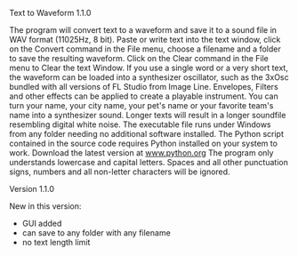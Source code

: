 Text to Waveform 1.1.0

The program will convert text to a waveform and save it to a sound file in WAV format (11025Hz, 8 bit).
Paste or write text into the text window, click on the Convert command in the File menu, choose a filename and a folder to save the resulting waveform. Click on the Clear command in the File menu to Clear the text Window.
If you use a single word or a very short text, the waveform can be loaded into a synthesizer oscillator, such as the 3xOsc bundled with all versions of FL Studio from Image Line. Envelopes, Filters and other effects can be applied to create a playable instrument. You can turn your name, your city name, your pet's name or your favorite team's name into a synthesizer sound. Longer texts will result in a longer soundfile resembling digital white noise.
The executable file runs under Windows from any folder needing no additional software installed.
The Python script contained in the source code requires Python installed on your system to work. Download the latest version at www.python.org
The program only understands lowercase and capital letters. Spaces and all other punctuation signs, numbers and all non-letter characters will be ignored.

Version 1.1.0

New in this version:

- GUI added
- can save to any folder with any filename
- no text length limit
